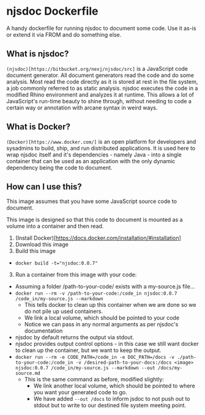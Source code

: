 njsdoc Dockerfile
================

A handy dockerfile for running njsdoc to document some code. Use it as-is or extend it via FROM and do something else.


What is njsdoc?
-------------

`(njsdoc)[https://bitbucket.org/nexj/njsdoc/src]` is a JavaScript code document generator. All document generators read the code and do some analysis. Most read
the code directly as it is stored at rest in the file system, a job commonly referred to as static analysis. njsdoc
executes the code in a modified Rhino environment and analyzes it at runtime. This allows a lot of JavaScript's
run-time beauty to shine through, without needing to code a certain way or annotation with arcane syntax in weird ways.


What is Docker?
-------------

`(Docker)[https://www.docker.com/]` is an open platform for developers and sysadmins to build, ship, and run distributed applications.
It is used here to wrap njsdoc itself and it's dependencies - namely Java - into a single container that can be used as
an application with the only dynamic dependency being the code to document.

How can I use this?
-------------

This image assumes that you have some JavaScript source code to document.

This image is designed so that this code to document is mounted as a volume into a container and then read.

1. (Install Docker)[https://docs.docker.com/installation/#installation]
2. Download this image
3. Build this image
  - `docker build -t="njsdoc:0.0.7"`
3. Run a container from this image with your code:
  - Assuming a folder /path-to-your-code/ exists with a my-source.js file...
  - `docker run --rm -v /path-to-your-code:/code_in njsdoc:0.0.7 /code_in/my-source.js --markdown`
    - This tells docker to clean up this container when we are done so we do not pile up used containers.
    - We link a local volume, which should be pointed to your code
    - Notice we can pass in any normal arguments as per njsdoc's documentation
  - njsdoc by default returns the output via stdout.
  - njsdoc provides output control options - in this case we still want docker to clean up the container, but we want
  to keep the output.
  - `docker run --rm -e CODE_PATH=/code_in -e DOC_PATH=/docs -v ./path-to-your-code:/code_in -v /desired-path-to-your-docs:/docs <image> njsdoc:0.0.7 /code_in/my-source.js --markdown --out /docs/my-source.md`
    - This is the same command as before, modified slightly:
      - We link another local volume, which should be pointed to where you want your generated code to go.
      - We have added `--out /docs` to inform jsdoc to not push out to stdout but to write to our destined file system
      meeting point.
